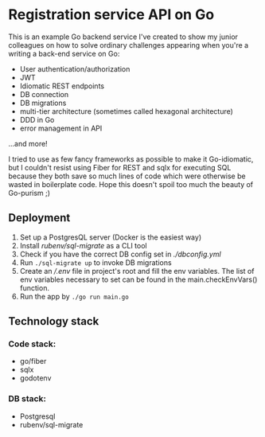 # Registration service API on Go

This is an example Go backend service I've created to show my junior colleagues on how to solve ordinary challenges
appearing when you're a writing a back-end service on Go:
* User authentication/authorization
* JWT
* Idiomatic REST endpoints
* DB connection
* DB migrations
* multi-tier architecture (sometimes called hexagonal architecture)
* DDD in Go
* error management in API

...and more!

I tried to use as few fancy frameworks as possible to make it Go-idiomatic, but I couldn't resist using Fiber for REST and sqlx for executing SQL because they both save so much lines of code which were otherwise be wasted in boilerplate code. Hope this doesn't spoil too much the beauty of Go-purism ;) 

## Deployment

1. Set up a PostgresQL server (Docker is the easiest way)
2. Install *rubenv/sql-migrate* as a CLI tool
3. Check if you have the correct DB config set in *./dbconfig.yml*
4. Run `./sql-migrate up` to invoke DB migrations
5. Create an */.env* file in project's root and fill the env variables. The list of env variables necessary to set can
   be found in the main.checkEnvVars() function.
6. Run the app by `./go run main.go`

## Technology stack

### Code stack:

- go/fiber
- sqlx
- godotenv

### DB stack:

- Postgresql
- rubenv/sql-migrate 
